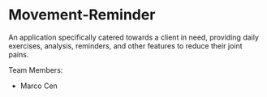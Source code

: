 # Movement-Reminder
An application specifically catered towards a client in need, providing daily exercises, analysis, reminders, and other features to reduce their joint pains. 

Team Members:
- Marco Cen
